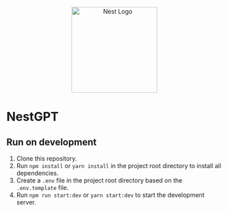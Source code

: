 <p align="center">
  <a href="http://nestjs.com/" target="blank"><img src="https://nestjs.com/img/logo-small.svg" width="200" alt="Nest Logo" /></a>
</p>

# NestGPT

## Run on development
1. Clone this repository.
2. Run `npm install` or `yarn install` in the project root directory to install all dependencies.
3. Create a `.env` file in the project root directory based on the `.env.template` file.
4. Run `npm run start:dev` or `yarn start:dev` to start the development server.